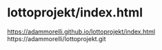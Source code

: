 # lottoprojekt/index.html
https://adammorelli.github.io/lottoprojekt/index.html
https://adammorelli/lottoprojekt.git

